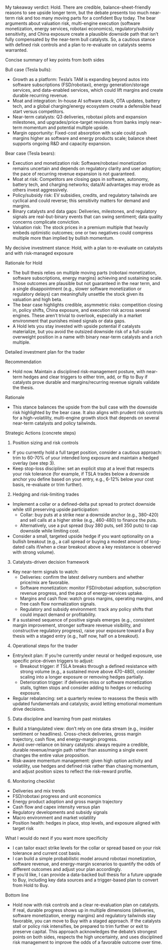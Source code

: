 My takeaway verdict: Hold. There are credible, balance-sheet-friendly reasons to see upside longer term, but the debate presents too much near-term risk and too many moving parts for a confident Buy today. The bear arguments about valuation risk, multi-engine execution (software monetization, energy services, robotaxi economics), regulatory/subsidy sensitivity, and China exposure create a plausible downside path that isn’t fully compensated by the near-term bull catalysts. So, a cautious stance with defined risk controls and a plan to re-evaluate on catalysts seems warranted.

Concise summary of key points from both sides

Bull case (Tesla bulls):
- Growth as a platform: Tesla’s TAM is expanding beyond autos into software subscriptions (FSD/robotaxi), energy generation/storage services, and data-enabled services, which could lift margins and create durable recurring revenue.
- Moat and integration: In-house AI software stack, OTA updates, battery tech, and a global charging/energy ecosystem create a defensible head start versus competitors.
- Near-term catalysts: Q3 deliveries, robotaxi pilots and expansion milestones, and upgrades/price-target revisions from banks imply near-term momentum and potential multiple upside.
- Margin opportunity: Fixed-cost absorption with scale could push margins higher as software and energy products scale; balance sheet supports ongoing R&D and capacity expansion.

Bear case (Tesla bears):
- Execution and monetization risk: Software/robotaxi monetization remains uncertain and depends on regulatory clarity and user adoption; the pace of recurring revenue expansion is not guaranteed.
- Moat at risk: Competitors are closing gaps in software, autonomy, battery tech, and charging networks; data/AI advantages may erode as others invest aggressively.
- Policy/subsidy risk: EV subsidies, credits, and regulatory tailwinds are cyclical and could reverse; this sensitivity matters for demand and margins.
- Binary catalysts and data gaps: Deliveries, milestones, and regulatory signals are real-but-binary events that can swing sentiment; data quality concerns complicate conviction.
- Valuation risk: The stock prices in a premium multiple that heavily embeds optimistic outcomes; one or two negatives could compress multiple more than implied by bullish momentum.

My decisive investment stance: Hold, with a plan to re-evaluate on catalysts and with risk-managed exposure

Rationale for Hold
- The bull thesis relies on multiple moving parts (robotaxi monetization, software subscriptions, energy margins) achieving and sustaining scale. Those outcomes are plausible but not guaranteed in the near term, and a single disappointment (e.g., slower software monetization or regulatory delays) can meaningfully unsettle the stock given its valuation and high beta.
- The bear case highlights credible, asymmetric risks: competition closing in, policy shifts, China exposure, and execution risk across several engines. These aren’t trivial to overlook, especially in a market environment that punishes mixed signals or data gaps.
- A Hold lets you stay invested with upside potential if catalysts materialize, but you avoid the outsized downside risk of a full-scale overweight position in a name with binary near-term catalysts and a rich multiple.

Detailed investment plan for the trader

Recommendation
- Hold now. Maintain a disciplined risk-management posture, with near-term hedges and clear triggers to either trim, add, or flip to Buy if catalysts prove durable and margins/recurring revenue signals validate the thesis.

Rationale
- This stance balances the upside from the bull case with the downside risk highlighted by the bear case. It also aligns with prudent risk controls for a high-volatility, multi-engine growth stock that depends on several near-term catalysts and policy tailwinds.

Strategic Actions (concrete steps)

1) Position sizing and risk controls
- If you currently hold a full target position, consider a cautious approach: trim to 60-70% of your intended long exposure and maintain a hedged overlay (see step 3).
- Keep stop-loss discipline: set an explicit stop at a level that respects your risk tolerance (for example, if TSLA trades below a downside anchor you define based on your entry, e.g., 6-12% below your cost basis, re-evaluate or trim further).

2) Hedging and risk-limiting trades
- Implement a collar or a defined-delta put spread to protect downside while still preserving upside participation:
  - Collar: buy puts at a strike near a downside anchor (e.g., 380-420) and sell calls at a higher strike (e.g., 460-480) to finance the puts.
  - Alternatively, use a put spread (buy 380 puts, sell 350 puts) to cap downside while limiting cost.
- Consider a small, targeted upside hedge if you want optionality on a bullish breakout (e.g., a call spread or buying a modest amount of long-dated calls if/when a clear breakout above a key resistance is observed with strong volume).

3) Catalysts-driven decision framework
- Key near-term signals to watch:
  - Deliveries: confirm the latest delivery numbers and whether price/mix are favorable.
  - Software monetization: monitor FSD/robotaxi adoption, subscription revenue progress, and the pace of energy-services uptake.
  - Margins and cash flow: watch gross margins, operating margins, and free cash flow normalization signals.
  - Regulatory and subsidy environment: track any policy shifts that could impact demand or profitability.
- If a sustained sequence of positive signals emerges (e.g., consistent margin improvement, stronger software revenue visibility, and constructive regulatory progress), raise your exposure toward a Buy thesis with a staged entry (e.g., half now, half on a breakout).

4) Operational steps for the trader
- Entry/exit plan: If you’re currently under neural or hedged exposure, use specific price-driven triggers to adjust:
  - Breakout trigger: if TSLA breaks through a defined resistance with strong volume (e.g., a sustained move above 470-480), consider scaling into a longer exposure or removing hedges partially.
  - Deterioration trigger: if deliveries miss or software monetization stalls, tighten stops and consider adding to hedges or reducing exposure.
- Regular rebalancing: set a quarterly review to reassess the thesis with updated fundamentals and catalysts; avoid letting emotional momentum drive decisions.

5) Data discipline and learning from past mistakes
- Build a triangulated view: don’t rely on one data stream (e.g., insider sentiment or headlines). Cross-check deliveries, gross margin trajectory, cash flow, and energy-margin progress.
- Avoid over-reliance on binary catalysts: always require a credible, durable revenue/margin path rather than assuming a single event changes the entire value proposition.
- Risk-aware momentum management: given high option activity and volatility, use hedges and defined risk rather than chasing momentum, and adjust position sizes to reflect the risk-reward profile.

6) Monitoring checklist
- Deliveries and mix trends
- FSD/robotaxi progress and unit economics
- Energy product adoption and gross margin trajectory
- Cash flow and capex intensity versus plan
- Regulatory developments and subsidy signals
- Macro environment and market volatility
- Position health: hedges in place, stop levels, and exposure aligned with target risk

What I would do next if you want more specificity
- I can tailor exact strike levels for the collar or spread based on your risk tolerance and current cost basis.
- I can build a simple probabilistic model around robotaxi monetization, software revenue, and energy-margin scenarios to quantify the odds of different outcomes and adjust your plan accordingly.
- If you’d like, I can provide a data-backed bull thesis for a future upgrade to Buy, including key data sources and a trigger-based plan to convert from Hold to Buy.

Bottom line
- Hold now with risk controls and a clear re-evaluation plan on catalysts. If real, durable progress shows up in multiple dimensions (deliveries, software monetization, energy margins) and regulatory tailwinds stay favorable, you can move to Buy with a staged approach. If the catalysts stall or policy risk intensifies, be prepared to trim further or exit to preserve capital. This approach acknowledges the debate’s strongest points on both sides, respects the high uncertainty, and uses disciplined risk management to improve the odds of a favorable outcome over time.